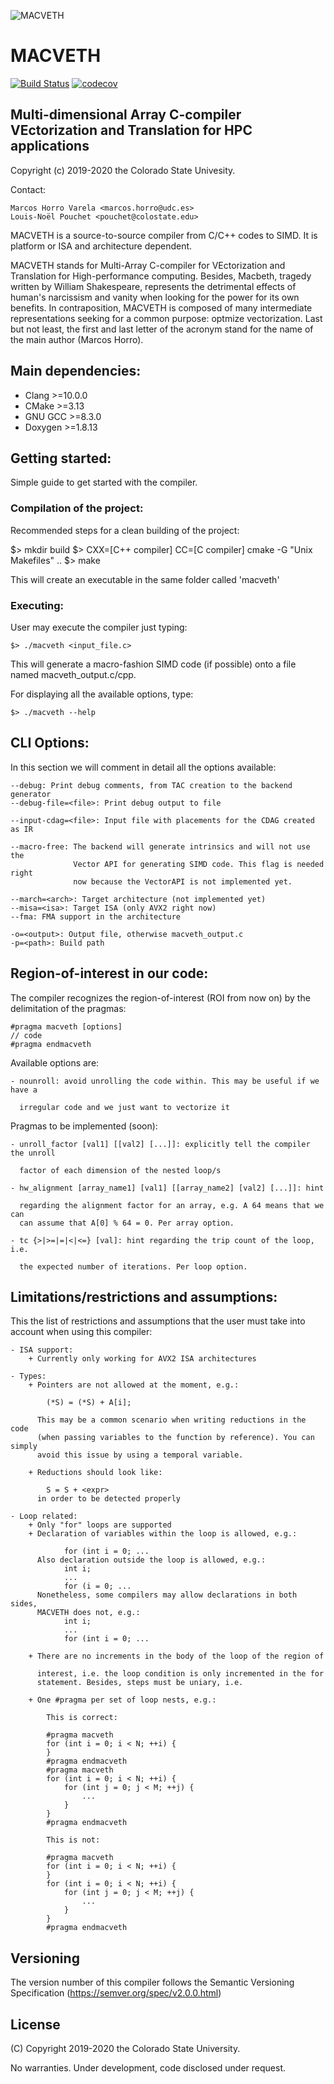 ![MACVETH](https://github.com/markoshorro/MACVETH/blob/develop/doc/report/img/MACVETHLOGO.svg)

# MACVETH

[![Build Status][travis-badge]][travis-link]
[![codecov][codecov-badge]][codecov-link]

## Multi-dimensional Array C-compiler VEctorization and Translation for HPC applications

Copyright (c) 2019-2020 the Colorado State Univesity.

Contact:

    Marcos Horro Varela <marcos.horro@udc.es>   
    Louis-Noël Pouchet <pouchet@colostate.edu>

MACVETH is a source-to-source compiler from C/C++ codes to SIMD. It is platform
or ISA and architecture dependent.

MACVETH stands for Multi-Array C-compiler for VEctorization and Translation for
High-performance computing. Besides, Macbeth, tragedy written by William
Shakespeare, represents the detrimental effects of human's narcissism and vanity
when looking for the power for its own benefits. In contraposition, MACVETH is
composed of many intermediate representations seeking for a common purpose:
optmize vectorization.
Last but not least, the first and last letter of the acronym stand for the name
of the main author (Marcos Horro).

## Main dependencies:

* Clang >=10.0.0
* CMake >=3.13
* GNU GCC >=8.3.0
* Doxygen >=1.8.13

## Getting started:

Simple guide to get started with the compiler.

### Compilation of the project:

Recommended steps for a clean building of the project:

$> mkdir build
$> CXX=[C++ compiler] CC=[C compiler] cmake -G "Unix Makefiles" ..
$> make

This will create an executable in the same folder called 'macveth'

### Executing:

User may execute the compiler just typing:

`$> ./macveth <input_file.c>` 

This will generate a macro-fashion SIMD code (if possible) onto a file named
macveth_output.c/cpp.

For displaying all the available options, type:

`$> ./macveth --help` 

## CLI Options:

In this section we will comment in detail all the options available:

    --debug: Print debug comments, from TAC creation to the backend generator
    --debug-file=<file>: Print debug output to file

    --input-cdag=<file>: Input file with placements for the CDAG created as IR

    --macro-free: The backend will generate intrinsics and will not use the
                  Vector API for generating SIMD code. This flag is needed right
                  now because the VectorAPI is not implemented yet.

    --march=<arch>: Target architecture (not implemented yet)
    --misa=<isa>: Target ISA (only AVX2 right now)
    --fma: FMA support in the architecture

    -o=<output>: Output file, otherwise macveth_output.c
    -p=<path>: Build path

## Region-of-interest in our code:

The compiler recognizes the region-of-interest (ROI from now on) by the
delimitation of the pragmas:

    #pragma macveth [options]
    // code
    #pragma endmacveth

Available options are:

    - nounroll: avoid unrolling the code within. This may be useful if we have a

      irregular code and we just want to vectorize it

Pragmas to be implemented (soon):

    - unroll_factor [val1] [[val2] [...]]: explicitly tell the compiler the unroll

      factor of each dimension of the nested loop/s

    - hw_alignment [array_name1] [val1] [[array_name2] [val2] [...]]: hint

      regarding the alignment factor for an array, e.g. A 64 means that we can
      can assume that A[0] % 64 = 0. Per array option.

    - tc {>|>=|=|<|<=} [val]: hint regarding the trip count of the loop, i.e.

      the expected number of iterations. Per loop option.

## Limitations/restrictions and assumptions:

This the list of restrictions and assumptions that the user must take into
account when using this compiler:

    - ISA support:
        + Currently only working for AVX2 ISA architectures

    - Types:
        + Pointers are not allowed at the moment, e.g.:

            (*S) = (*S) + A[i];

          This may be a common scenario when writing reductions in the code
          (when passing variables to the function by reference). You can simply
          avoid this issue by using a temporal variable.

        + Reductions should look like:

            S = S + <expr>
          in order to be detected properly

    - Loop related:
        + Only "for" loops are supported
        + Declaration of variables within the loop is allowed, e.g.:

                for (int i = 0; ...
          Also declaration outside the loop is allowed, e.g.:
                int i;
                ...
                for (i = 0; ...
          Nonetheless, some compilers may allow declarations in both sides,
          MACVETH does not, e.g.:
                int i;
                ...
                for (int i = 0; ...

        + There are no increments in the body of the loop of the region of

          interest, i.e. the loop condition is only incremented in the for
          statement. Besides, steps must be uniary, i.e.

        + One #pragma per set of loop nests, e.g.:

            This is correct:

            #pragma macveth
            for (int i = 0; i < N; ++i) {
            }
            #pragma endmacveth
            #pragma macveth
            for (int i = 0; i < N; ++i) {
                for (int j = 0; j < M; ++j) {
                    ...
                }
            }
            #pragma endmacveth

            This is not:

            #pragma macveth
            for (int i = 0; i < N; ++i) {
            }
            for (int i = 0; i < N; ++i) {
                for (int j = 0; j < M; ++j) {
                    ...
                }
            }
            #pragma endmacveth

## Versioning

The version number of this compiler follows the Semantic Versioning
Specification (https://semver.org/spec/v2.0.0.html)

## License

(C) Copyright 2019-2020 the Colorado State University.

No warranties. Under development, code disclosed under request.

[travis-badge]:    https://travis-ci.org/markoshorro/MACVETH.svg?branch=master
[travis-link]:     https://travis-ci.org/markoshorro/MACVETH
[codecov-badge]:   https://codecov.io/gh/markoshorro/MACVETH/branch/master/graph/badge.svg
[codecov-link]:    https://codecov.io/gh/markoshorro/MACVETH
